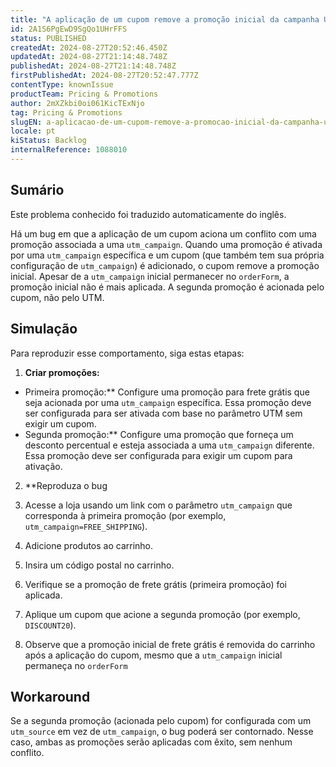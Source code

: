 ```yaml
---
title: "A aplicação de um cupom remove a promoção inicial da campanha UTM do carrinho"
id: 2A1S6PgEwD9SgQo1UHrFFS
status: PUBLISHED
createdAt: 2024-08-27T20:52:46.450Z
updatedAt: 2024-08-27T21:14:48.748Z
publishedAt: 2024-08-27T21:14:48.748Z
firstPublishedAt: 2024-08-27T20:52:47.777Z
contentType: knownIssue
productTeam: Pricing & Promotions
author: 2mXZkbi0oi061KicTExNjo
tag: Pricing & Promotions
slugEN: a-aplicacao-de-um-cupom-remove-a-promocao-inicial-da-campanha-utm-do-carrinho
locale: pt
kiStatus: Backlog
internalReference: 1088010
---
```


## Sumário

<div class="alert alert-info">
  <p>Este problema conhecido foi traduzido automaticamente do inglês.</p>
</div>


Há um bug em que a aplicação de um cupom aciona um conflito com uma promoção associada a uma `utm_campaign`. Quando uma promoção é ativada por uma `utm_campaign` específica e um cupom (que também tem sua própria configuração de `utm_campaign`) é adicionado, o cupom remove a promoção inicial. Apesar de a `utm_campaign` inicial permanecer no `orderForm`, a promoção inicial não é mais aplicada. A segunda promoção é acionada pelo cupom, não pelo UTM.

## Simulação


Para reproduzir esse comportamento, siga estas etapas:

1. **Criar promoções:**

  - Primeira promoção:** Configure uma promoção para frete grátis que seja acionada por uma `utm_campaign` específica. Essa promoção deve ser configurada para ser ativada com base no parâmetro UTM sem exigir um cupom.
  - Segunda promoção:** Configure uma promoção que forneça um desconto percentual e esteja associada a uma `utm_campaign` diferente. Essa promoção deve ser configurada para exigir um cupom para ativação.
2. **Reproduza o bug

  1. Acesse a loja usando um link com o parâmetro `utm_campaign` que corresponda à primeira promoção (por exemplo, `utm_campaign=FREE_SHIPPING`).
  2. Adicione produtos ao carrinho.
  3. Insira um código postal no carrinho.
  4. Verifique se a promoção de frete grátis (primeira promoção) foi aplicada.
  5. Aplique um cupom que acione a segunda promoção (por exemplo, `DISCOUNT20`).
  6. Observe que a promoção inicial de frete grátis é removida do carrinho após a aplicação do cupom, mesmo que a `utm_campaign` inicial permaneça no `orderForm`

## Workaround


Se a segunda promoção (acionada pelo cupom) for configurada com um `utm_source` em vez de `utm_campaign`, o bug poderá ser contornado. Nesse caso, ambas as promoções serão aplicadas com êxito, sem nenhum conflito.






